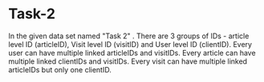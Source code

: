# Task-2
In the given data set named "Task 2" . There are 3 groups of IDs - article level ID (articleID), Visit level ID (visitID) and User level ID (clientID). Every user can have multiple linked articleIDs and visitIDs. Every article can have multiple linked clientIDs and visitIDs. Every visit can have multiple linked articleIDs but only one clientID.
